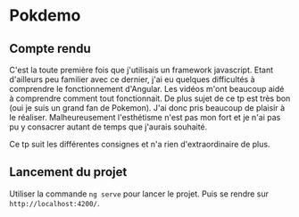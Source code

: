 # Pokdemo

## Compte rendu

C'est la toute première fois que j'utilisais un framework javascript. Etant d'ailleurs peu familier avec ce dernier, j'ai eu quelques difficultés à comprendre le fonctionnement d'Angular. Les vidéos m'ont beaucoup aidé à comprendre comment tout fonctionnait. De plus sujet de ce tp est très bon (oui je suis un grand fan de Pokemon). J'ai donc pris beaucoup de plaisir à le réaliser. Malheureusement l'esthétisme n'est pas mon fort et je n'ai pas pu y consacrer autant de temps que j'aurais souhaité.

Ce tp suit les différentes consignes et n'a rien d'extraordinaire de plus.

## Lancement du projet

Utiliser la commande `ng serve` pour lancer le projet. Puis se rendre sur `http://localhost:4200/`. 


